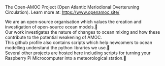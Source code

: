 The Open-AMOC Project (Open Atlantic Meriodional Overteruning Circulation). Learn more at: https://www.openamoc.site/
  
We are an open-source organisation which values the creation and investigation of open-source ocean models.:ocean:  
Our work investigates the nature of changes to ocean mixing and how these contribute to the potential weakening of AMOC.  
This github profile also contains scripts which help newcomers to ocean modelling understand the python libraries we use.:wrench:  
Several other projects are hosted here including scripts for turning your Raspberry Pi Microcomputer into a meteorological station.:high_brightness:  
